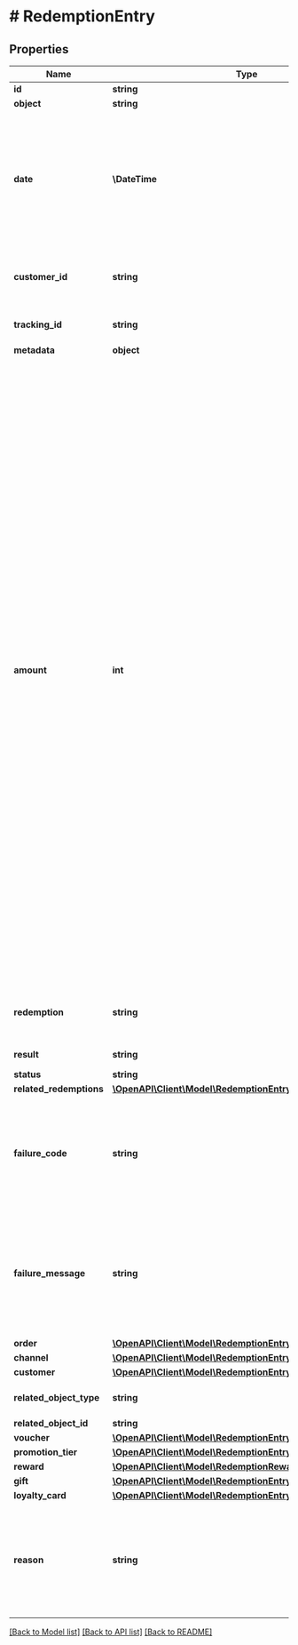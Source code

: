 # # RedemptionEntry

## Properties

Name | Type | Description | Notes
------------ | ------------- | ------------- | -------------
**id** | **string** |  | [optional]
**object** | **string** |  | [optional]
**date** | **\DateTime** | Timestamp representing the date and time when the object was created. The value is shown in the ISO 8601 format. | [optional]
**customer_id** | **string** | Unique customer ID of the redeeming customer. | [optional]
**tracking_id** | **string** | Hashed customer source ID. | [optional]
**metadata** | **object** |  | [optional]
**amount** | **int** | For gift cards, this is a positive integer in the smallest currency unit (e.g. 100 cents for $1.00) representing the number of redeemed credits. For loyalty cards, this is the number of loyalty points used in the transaction. and For gift cards, this represents the number of the credits restored to the card in the rolledback redemption. The number is a negative integer in the smallest currency unit, e.g. -100 cents for $1.00 added back to the card. For loyalty cards, this represents the number of loyalty points restored to the card in the rolledback redemption. The number is a negative integer. | [optional]
**redemption** | **string** | Unique redemption ID of the parent redemption. | [optional]
**result** | **string** | Redemption result. | [optional]
**status** | **string** |  | [optional]
**related_redemptions** | [**\OpenAPI\Client\Model\RedemptionEntryRelatedRedemptions**](RedemptionEntryRelatedRedemptions.md) |  | [optional]
**failure_code** | **string** | If the result is &#x60;FAILURE&#x60;, this parameter will provide a generic reason as to why the redemption failed. | [optional]
**failure_message** | **string** | If the result is &#x60;FAILURE&#x60;, this parameter will provide a more expanded reason as to why the redemption failed. | [optional]
**order** | [**\OpenAPI\Client\Model\RedemptionEntryOrder**](RedemptionEntryOrder.md) |  | [optional]
**channel** | [**\OpenAPI\Client\Model\RedemptionEntryChannel**](RedemptionEntryChannel.md) |  | [optional]
**customer** | [**\OpenAPI\Client\Model\RedemptionEntryCustomer**](RedemptionEntryCustomer.md) |  | [optional]
**related_object_type** | **string** | Defines the related object. | [optional]
**related_object_id** | **string** |  | [optional]
**voucher** | [**\OpenAPI\Client\Model\RedemptionEntryVoucher**](RedemptionEntryVoucher.md) |  | [optional]
**promotion_tier** | [**\OpenAPI\Client\Model\RedemptionEntryPromotionTier**](RedemptionEntryPromotionTier.md) |  | [optional]
**reward** | [**\OpenAPI\Client\Model\RedemptionRewardResult**](RedemptionRewardResult.md) |  | [optional]
**gift** | [**\OpenAPI\Client\Model\RedemptionEntryGift**](RedemptionEntryGift.md) |  | [optional]
**loyalty_card** | [**\OpenAPI\Client\Model\RedemptionEntryLoyaltyCard**](RedemptionEntryLoyaltyCard.md) |  | [optional]
**reason** | **string** | System generated cause for the redemption being invalid in the context of the provided parameters. | [optional]

[[Back to Model list]](../../README.md#models) [[Back to API list]](../../README.md#endpoints) [[Back to README]](../../README.md)
